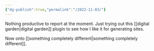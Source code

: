 ```yaml
---
{"dg-publish":true,"permalink":"/2022-11-03/"}
---
```



Nothing productive to report at the moment. Just trying out this [[digital garden\|digital garden]] plugin to see how I like it for generating sites.

Now onto [[something completely different\|something completely different]].